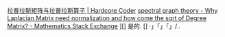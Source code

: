 [拉普拉斯矩阵与拉普拉斯算子 | Hardcore Coder](https://wcfrank.github.io/2021/01/09/Laplace/)
[spectral graph theory - Why Laplacian Matrix need normalization and how come the sqrt of Degree Matrix? - Mathematics Stack Exchange](https://math.stackexchange.com/questions/1113467/why-laplacian-matrix-need-normalization-and-how-come-the-sqrt-of-degree-matrix)
][]
是的. []
·」「」「」/..